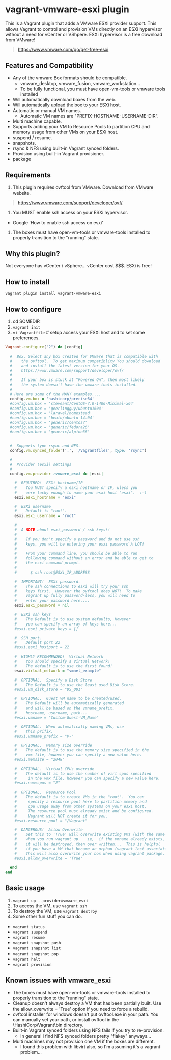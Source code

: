 vagrant-vmware-esxi plugin
==========================
This is a Vagrant plugin that adds a VMware ESXi provider support.  This allows Vagrant to control and provision VMs directly on an ESXi hypervisor without a need for vCenter or VShpere.   ESXi hypervisor is a free download from VMware!
>https://www.vmware.com/go/get-free-esxi


Features and Compatibility
--------------------------
* Any of the vmware Box formats should be compatible.
  * vmware_desktop, vmware_fusion, vmware_workstation...
  * To be fully functional, you must have open-vm-tools or vmware tools installed
* Will automatically download boxes from the web.
* Will automatically upload the box to your ESXi host.
* Automatic or manual VM names.
  * Automatic VM names are "PREFIX-HOSTNAME-USERNAME-DIR".
* Multi machine capable.
* Supports adding your VM to Resource Pools to partition CPU and memory usage from other VMs on your ESXi host.
* suspend / resume.
* snapshots.
* rsync & NFS using built-in Vagrant synced folders.
* Provision using built-in Vagrant provisioner.
* package

Requirements
------------
1. This plugin requires ovftool from VMware.  Download from VMware website.
>https://www.vmware.com/support/developer/ovf/
1. You MUST enable ssh access on your ESXi hypervisor.
  * Google 'How to enable ssh access on esxi'
1. The boxes must have open-vm-tools or vmware-tools installed to properly transition to the "running" state.

Why this plugin?
----------------
Not everyone has vCenter / vSphere...  vCenter cost $$$.  ESXi is free!

How to install
--------------
```
vagrant plugin install vagrant-vmware-esxi
```
How to configure
----------------

1. cd SOMEDIR
1. `vagrant init`
1. `vi Vagrantfile`  # setup access your ESXi host and to set some preferences.
```ruby
Vagrant.configure("2") do |config|

  #  Box, Select any box created for VMware that is compatible with
  #    the ovftool.  To get maximum compatiblity You should download
  #    and install the latest version for your OS.
  #    https://www.vmware.com/support/developer/ovf/
  #
  #    If your box is stuck at "Powered On", then most likely
  #    the system doesn't have the vmware tools installed.
  #
  # Here are some of the MANY examples....
  config.vm.box = 'hashicorp/precise64'
  #config.vm.box = 'steveant/CentOS-7.0-1406-Minimal-x64'
  #config.vm.box = 'geerlingguy/ubuntu1604'
  #config.vm.box = 'laravel/homestead'
  #config.vm.box = 'bento/ubuntu-14.04'
  #config.vm.box = 'generic/centos7'
  #config.vm.box = 'generic/fedora26'
  #config.vm.box = 'generic/alpine36'


  #  Supports type rsync and NFS.
  config.vm.synced_folder('.', '/Vagrantfiles', type: 'rsync')

  #
  #  Provider (esxi) settings
  #
  config.vm.provider :vmware_esxi do |esxi|

    #  REQUIRED!  ESXi hostname/IP
    #    You MUST specify a esxi_hostname or IP, uless you
    #    were lucky enough to name your esxi host "esxi".  :-)
    esxi.esxi_hostname = "esxi"

    #  ESXi username
    #    Default is "root".
    esxi.esxi_username = "root"

    #
    #  A NOTE about esxi_password / ssh keys!!
    #
    #    If you don't specify a password and do not use ssh
    #    keys, you will be entering your esxi password A LOT!
    #
    #    From your command line, you should be able to run
    #    following command without an error and be able to get to
    #    the esxi command prompt.
    #
    #      $ ssh root@ESXi_IP_ADDRESS

    #  IMPORTANT!  ESXi password.
    #    The ssh connections to esxi will try your ssh
    #    keys first.  However the ovftool does NOT!  To make
    #    vagrant up fully password-less, you will need to
    #    enter your password here....
    esxi.esxi_password = nil

    #  ESXi ssh keys
    #    The Default is to use system defaults, However
    #    you can specify an array of keys here...
    #esxi.esxi_private_keys = []

    #  SSH port.
    #    Default port 22
    #esxi.esxi_hostport = 22

    #  HIGHLY RECOMMENDED!  Virtual Network
    #    You should specify a Virtual Network!
    #    The default is to use the first found!
    esxi.virtual_network = "vmnet_example"

    #  OPTIONAL.  Specify a Disk Store
    #    The Default is to use the least used Disk Store.
    #esxi.vm_disk_store = "DS_001"

    #  OPTIONAL.  Guest VM name to be created/used.
    #    The Default will be automatically generated
    #    and will be based on the vmname_prefix,
    #    hostname, username, path...
    #esxi.vmname = "Custom-Guest-VM_Name"

    #  OPTIONAL.  When automatically naming VMs, use
    #    this prifix.
    #esxi.vmname_prefix = "V-"

    #  OPTIONAL.  Memory size override
    #    The default is to use the memory size specified in the
    #    vmx file, however you can specify a new value here.
    #esxi.memsize = "2048"

    #  OPTIONAL.  Virtual CPUs override
    #    The default is to use the number of virt cpus specified
    #     in the vmx file, however you can specify a new value here.
    #esxi.numvcpus = "2"

    #  OPTIONAL.  Resource Pool
    #    The default is to create VMs in the "root".  You can
    #     specify a resource pool here to partition memory and
    #     cpu usage away from other systems on your esxi host.
    #     The resource pool must already exist and be configured.
    #     Vagrant will NOT create it for you.
    #esxi.resource_pool = "/Vagrant"

    #  DANGEROUS!  Allow Overwrite
    #    Set this to 'True' will overwrite existing VMs (with the same name)
    #    when you run vagrant up.   ie,  if the vmname already exists,
    #    it will be destroyed, then over written...  This is helpful
    #    if you have a VM that became an orphan (vagrant lost association).
    #    This will also overwrite your box when using vagrant package.
    #esxi.allow_overwrite = 'True'

  end
end
```

Basic usage
-----------
1. `vagrant up --provider=vmware_esxi`
1. To access the VM, use `vagrant ssh`
1. To destroy the VM, use `vagrant destroy`
1. Some other fun stuff you can do.
  * `vagrant status`
  * `vagrant suspend`
  * `vagrant resume`
  * `vagrant snapshot push`
  * `vagrant snapshot list`
  * `vagrant snapshot pop`  
  * `vagrant halt`
  * `vagrant provision`


Known issues with vmware_esxi
-----------------------------
* The boxes must have open-vm-tools or vmware-tools installed to properly transition to the "running" state.
* Cleanup doesn't always destroy a VM that has been partially built.  Use the allow_overwrite = 'True' option if you need to force a rebuild.
* ovftool installer for windows doesn't put ovftool.exe in your path.  You can manually set your path, or install ovftool in the \HashiCorp\Vagrant\bin directory.
* Built-in Vagrant synced folders using NFS fails if you try to re-provision.
  * In general I find NFS synced folders pretty "flakey" anyways...
* Multi machines may not provision one VM if the boxes are different.
  * I found this problem with libvirt also, so I'm assuming it's a vagrant problem...
